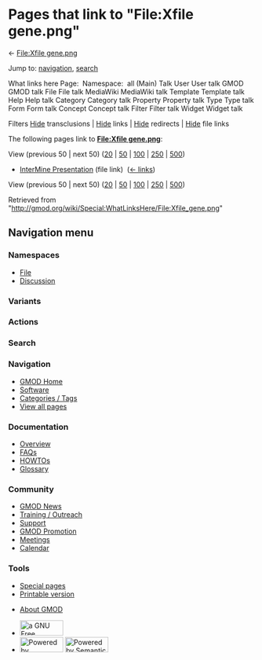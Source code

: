 <div id="mw-page-base" class="noprint">

</div>

<div id="mw-head-base" class="noprint">

</div>

<div id="content" class="mw-body" role="main">

<span id="top"></span>

<div id="mw-js-message" style="display:none;">

</div>



# <span dir="auto">Pages that link to "File:Xfile gene.png"</span>

<div id="bodyContent">

<div id="contentSub">

← [File:Xfile gene.png](/wiki/File:Xfile_gene.png "File:Xfile gene.png")

</div>

<div id="jump-to-nav" class="mw-jump">

Jump to: [navigation](#mw-navigation), [search](#p-search)

</div>

<div id="mw-content-text">

What links here Page:  Namespace:  all (Main) Talk User User talk GMOD
GMOD talk File File talk MediaWiki MediaWiki talk Template Template talk
Help Help talk Category Category talk Property Property talk Type Type
talk Form Form talk Concept Concept talk Filter Filter talk Widget
Widget talk

Filters
[Hide](/mediawiki/index.php?title=Special:WhatLinksHere/File:Xfile_gene.png&hidetrans=1 "Special:WhatLinksHere/File:Xfile gene.png")
transclusions \|
[Hide](/mediawiki/index.php?title=Special:WhatLinksHere/File:Xfile_gene.png&hidelinks=1 "Special:WhatLinksHere/File:Xfile gene.png")
links \|
[Hide](/mediawiki/index.php?title=Special:WhatLinksHere/File:Xfile_gene.png&hideredirs=1 "Special:WhatLinksHere/File:Xfile gene.png")
redirects \|
[Hide](/mediawiki/index.php?title=Special:WhatLinksHere/File:Xfile_gene.png&hideimages=1 "Special:WhatLinksHere/File:Xfile gene.png")
file links

The following pages link to **[File:Xfile
gene.png](/wiki/File:Xfile_gene.png "File:Xfile gene.png")**:

View (previous 50 \| next 50)
([20](/mediawiki/index.php?title=Special:WhatLinksHere/File:Xfile_gene.png&limit=20 "Special:WhatLinksHere/File:Xfile gene.png")
\|
[50](/mediawiki/index.php?title=Special:WhatLinksHere/File:Xfile_gene.png&limit=50 "Special:WhatLinksHere/File:Xfile gene.png")
\|
[100](/mediawiki/index.php?title=Special:WhatLinksHere/File:Xfile_gene.png&limit=100 "Special:WhatLinksHere/File:Xfile gene.png")
\|
[250](/mediawiki/index.php?title=Special:WhatLinksHere/File:Xfile_gene.png&limit=250 "Special:WhatLinksHere/File:Xfile gene.png")
\|
[500](/mediawiki/index.php?title=Special:WhatLinksHere/File:Xfile_gene.png&limit=500 "Special:WhatLinksHere/File:Xfile gene.png"))

- [InterMine
  Presentation](/wiki/InterMine_Presentation "InterMine Presentation")
  (file link) ‎ <span class="mw-whatlinkshere-tools">([←
  links](/mediawiki/index.php?title=Special:WhatLinksHere&target=InterMine+Presentation "Special:WhatLinksHere"))</span>

View (previous 50 \| next 50)
([20](/mediawiki/index.php?title=Special:WhatLinksHere/File:Xfile_gene.png&limit=20 "Special:WhatLinksHere/File:Xfile gene.png")
\|
[50](/mediawiki/index.php?title=Special:WhatLinksHere/File:Xfile_gene.png&limit=50 "Special:WhatLinksHere/File:Xfile gene.png")
\|
[100](/mediawiki/index.php?title=Special:WhatLinksHere/File:Xfile_gene.png&limit=100 "Special:WhatLinksHere/File:Xfile gene.png")
\|
[250](/mediawiki/index.php?title=Special:WhatLinksHere/File:Xfile_gene.png&limit=250 "Special:WhatLinksHere/File:Xfile gene.png")
\|
[500](/mediawiki/index.php?title=Special:WhatLinksHere/File:Xfile_gene.png&limit=500 "Special:WhatLinksHere/File:Xfile gene.png"))

</div>

<div class="printfooter">

Retrieved from
"<http://gmod.org/wiki/Special:WhatLinksHere/File:Xfile_gene.png>"

</div>

<div id="catlinks" class="catlinks catlinks-allhidden">

</div>

<div class="visualClear">

</div>

</div>

</div>

<div id="mw-navigation">

## Navigation menu

<div id="mw-head">



<div id="left-navigation">

<div id="p-namespaces" class="vectorTabs" role="navigation"
aria-labelledby="p-namespaces-label">

### Namespaces

- <span id="ca-nstab-image"><a href="/wiki/File:Xfile_gene.png" accesskey="c"
  title="View the file page [c]">File</a></span>
- <span id="ca-talk"><a
  href="/mediawiki/index.php?title=File_talk:Xfile_gene.png&amp;action=edit&amp;redlink=1"
  accesskey="t"
  title="Discussion about the content page [t]">Discussion</a></span>

</div>

<div id="p-variants" class="vectorMenu emptyPortlet" role="navigation"
aria-labelledby="p-variants-label">

### 

### Variants[](#)

<div class="menu">

</div>

</div>

</div>

<div id="right-navigation">



<div id="p-cactions" class="vectorMenu emptyPortlet" role="navigation"
aria-labelledby="p-cactions-label">

### Actions[](#)

<div class="menu">

</div>

</div>

<div id="p-search" role="search">

### Search

<div id="simpleSearch">

</div>

</div>

</div>

</div>

<div id="mw-panel">

<div id="p-logo" role="banner">

<a href="/wiki/Main_Page"
style="background-image: url(http://gmod.org/images/GMOD-cogs.png);"
title="Visit the main page"></a>

</div>

<div id="p-Navigation" class="portal" role="navigation"
aria-labelledby="p-Navigation-label">

### Navigation

<div class="body">

- <span id="n-GMOD-Home">[GMOD Home](/wiki/Main_Page)</span>
- <span id="n-Software">[Software](/wiki/GMOD_Components)</span>
- <span id="n-Categories-.2F-Tags">[Categories /
  Tags](/wiki/Categories)</span>
- <span id="n-View-all-pages">[View all
  pages](/wiki/Special:AllPages)</span>

</div>

</div>

<div id="p-Documentation" class="portal" role="navigation"
aria-labelledby="p-Documentation-label">

### Documentation

<div class="body">

- <span id="n-Overview">[Overview](/wiki/Overview)</span>
- <span id="n-FAQs">[FAQs](/wiki/Category:FAQ)</span>
- <span id="n-HOWTOs">[HOWTOs](/wiki/Category:HOWTO)</span>
- <span id="n-Glossary">[Glossary](/wiki/Glossary)</span>

</div>

</div>

<div id="p-Community" class="portal" role="navigation"
aria-labelledby="p-Community-label">

### Community

<div class="body">

- <span id="n-GMOD-News">[GMOD News](/wiki/GMOD_News)</span>
- <span id="n-Training-.2F-Outreach">[Training /
  Outreach](/wiki/Training_and_Outreach)</span>
- <span id="n-Support">[Support](/wiki/Support)</span>
- <span id="n-GMOD-Promotion">[GMOD
  Promotion](/wiki/GMOD_Promotion)</span>
- <span id="n-Meetings">[Meetings](/wiki/Meetings)</span>
- <span id="n-Calendar">[Calendar](/wiki/Calendar)</span>

</div>

</div>

<div id="p-tb" class="portal" role="navigation"
aria-labelledby="p-tb-label">

### Tools

<div class="body">

- <span id="t-specialpages"><a href="/wiki/Special:SpecialPages" accesskey="q"
  title="A list of all special pages [q]">Special pages</a></span>
- <span id="t-print"><a
  href="/mediawiki/index.php?title=Special:WhatLinksHere/File:Xfile_gene.png&amp;printable=yes"
  rel="alternate" accesskey="p"
  title="Printable version of this page [p]">Printable version</a></span>

</div>

</div>

</div>

</div>

<div id="footer" role="contentinfo">

- <span id="footer-places-about">[About
  GMOD](/wiki/GMOD:About "GMOD:About")</span>

<!-- -->

- <span id="footer-copyrightico">[<img src="http://www.gnu.org/graphics/gfdl-logo-small.png" width="88"
  height="31" alt="a GNU Free Documentation License" />](http://www.gnu.org/licenses/fdl-1.3.html)</span>
- <span id="footer-poweredbyico">[<img src="/mediawiki/skins/common/images/poweredby_mediawiki_88x31.png"
  width="88" height="31" alt="Powered by MediaWiki" />](//www.mediawiki.org/)
  [<img
  src="/mediawiki/extensions/SemanticMediaWiki/includes/../resources/images/smw_button.png"
  width="88" height="31" alt="Powered by Semantic MediaWiki" />](https://www.semantic-mediawiki.org/wiki/Semantic_MediaWiki)</span>

<div style="clear:both">

</div>

</div>
